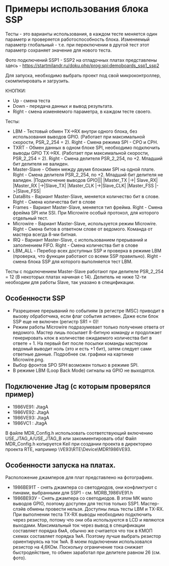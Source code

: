 # Примеры использования блока SSP

Тесты - это варианты использования, в каждом тесте меняется один параметр и проверяется работоспособность блока.
Изменяемый параметр глобальный - т.е. при переключении в другой тест этот параметр сохраняет значение для нового теста.

Фото подключений SSP1 - SSP2 на отладочных платах представлены здесь - https://startmilandr.ru/doku.php/prog:spi:demoboards_ssp1_ssp2

Для запуска, необходимо выбрать проект под свой микроконтроллер, скомпилировать и загрузить.

КНОПКИ:
  - Up    - смена теста
  - Down  - передача данных и вывод результата.
  - Right - смена изменяемого параметра, в каждом тесте своего.

Тесты:
  - LBM - Тестовый обмен TX->RX внутри одного блока, без использования выводов GPIO. (Работает при максимальной скорости, PSR_2_254 = 2). Right - Смена режима SPI - CPO и CPH.
  - TXRT - Обмен данных в одном блоке SPI, необходимо подключить выводы GPIO TX->RX. (Работает при максимальной скорости, PSR_2_254 = 2). Right - Смена делителя PSR_2_254, по +2. Младший бит делителя не валиден.
  - Master-Slave - Обмен между двумя блоками SPI на одной плате. Right - Смена делителя PSR_2_254, по +2. Младший бит делителя не валиден.
    |Подключение выводов GPIO|||
    |Master_TX  |->| Slave_RX|
    |Master_RX  |->|Slave_TX|
    |Master_CLK |->|Slave_CLK|
    |Master_FSS |->|Slave_FSS|
  - DataBits - Вариант Master-Slave, меняется количество бит в слове. Right - Смена количества бит в слове
  - Frames - Вариант Master-Slave, меняется тип фрейма. Right - Смена фрейма SPI или SSI. При Microwire особый протокол, для которого отдельный тест.
  - Microwire - Вариант Master-Slave, используется режим Microwire. Right - Смена битов в ответном слове от ведомого. Команда от мастера всегда 8-ми битная.
  - IRQ - Вариант Master-Slave, c использованием прерываний и заполнением FIFO. Right - Смена количества бит в слове
  - LBM_ALL - Перебор всех доступных SSP и проверка в режиме LBM (проверка, что функции работают со всеми SSP правильно). Right - смена блока SSP для которого выполняется тест LBM.

Тесты с подключением Master-Slave работают при делителе PSR_2_254 = 12 (В некоторых платах начиная с 14). Делитель не ниже 12-ти необходим для работы Slave, так указано в спецификации.

## Особенности SSP
 - Разрешение прерываний по событиям (в регистре IMSC) приводит в вызову обработчика, если флаг события активен. Даже если блок SSP еще не включен (регистр SR1 = 0)!
 - Режим работы Microwire подразумевает только получение ответа от ведомого. Мастер лишь посылает 8-битную команду и продолжает генерировать клок в количестве ожидаемого количества бит в ответе + 1. На первый бит после посылки команды мастером ведомый выводит ноль (это и есть +1 бит), затем следует сами ответные данные. Подробнее см. графики на картинке Microwire.png.
 - Выбор фронтов SPO SPH возможен только в режиме SPI.
 - В режиме LBM (Loop Back Mode) сигналы на GPIO не выходятся.

## Подключение Jtag (с которым проверялся пример)
  - 1986VE91: JtagA
  - 1986VE92: JtagA
  - 1986VE93: JtagA
  - 1986VC1 : JtagA

В файле MDR_Config.h использовать соответствующий включению USE_JTAG_A/USE_JTAG_B или закомментировать оба! Файл MDR_Config.h копируется Keil при создании проекта в директорию проекта RTE, например \VE93\RTE\Device\MDR1986VE93.

## Особенности запуска на платах.
Расположение джамперов для плат представлено на фотографиях.
  - 1986ВЕ91Т - снять джампера со светодиодов, они конфликтуют с пинами, выбранными для SSP1 - см. MDRB_1986VE91.h
  - 1986ВЕ93У - Снять джампера со светодиодов. В этом МК мало выводов GPIO, поэтому доступен для тестов только SSP1. Мастер-слэйв обмены провести нельзя. Доступны лишь тесты LBM и TX-RX. При выполнении теста TX-RX выводы необходимо подключить через резистор, потому что они оба используются в LCD и являются выходами. Максимальный ток через вывод в спецификации составляет порядка 6мА, обычно же считается что ток в КМОП схемах составляет порядка 1мА. Поэтому лучше выбрать резистор ориентируясь на ток 1мА. В моем подключении использовался резистор на 4,6КОм. Поскольку ограничение тока снижает быстродействие, то обмен заработал при делителе равном 26 (см. фото).

  
